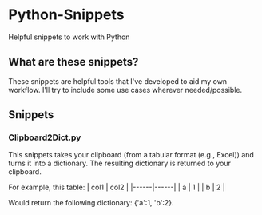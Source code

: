 # Python-Snippets
Helpful snippets to work with Python

## What are these snippets?
These snippets are helpful tools that I've developed to aid my own workflow. I'll try to include some use cases wherever needed/possible.

## Snippets
### Clipboard2Dict.py
This snippets takes your clipboard (from a tabular format (e.g., Excel)) and turns it into a dictionary. The resulting dictionary is returned to your clipboard.

For example, this table:
| col1 | col2 |
|------|------|
| a    | 1    |
| b    | 2    |

Would return the following dictionary: {'a':1, 'b':2}.
